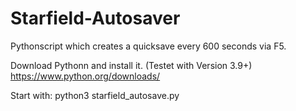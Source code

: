 # Starfield-Autosaver
Pythonscript which creates a quicksave every 600 seconds via F5.

Download Pythonn and install it. (Testet with Version 3.9+)
https://www.python.org/downloads/

Start with:
python3 starfield_autosave.py
